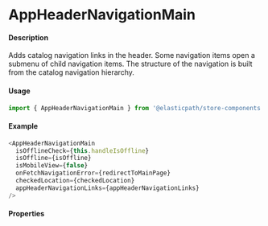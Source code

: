 # AppHeaderNavigationMain

#### Description

Adds catalog navigation links in the header. Some navigation items open a submenu of child navigation items. The structure of the navigation is built from the catalog navigation hierarchy.

#### Usage

```js
import { AppHeaderNavigationMain } from '@elasticpath/store-components';
```

#### Example

```js
<AppHeaderNavigationMain
  isOfflineCheck={this.handleIsOffline}
  isOffline={isOffline}
  isMobileView={false}
  onFetchNavigationError={redirectToMainPage}
  checkedLocation={checkedLocation}
  appHeaderNavigationLinks={appHeaderNavigationLinks}
/>
```

#### Properties

<!-- PROPS -->
